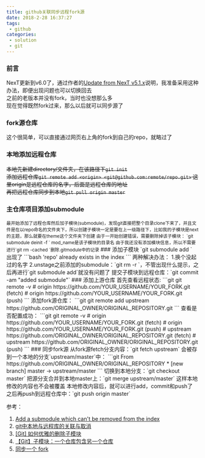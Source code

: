 ```yaml
---
title: github关联同步远程fork源
date: 2018-2-28 16:37:27
tags:
 - github
categories:
 - solution
 - git
---
```

### 前言  
NexT更新到v6.0了，通过作者的[Update from NexT v5.1.x](https://github.com/theme-next/hexo-theme-next/blob/master/docs/UPDATE-FROM-5.1.X.md)说明，我准备采用这种办法，即便出现问题也可以切换回去  
之前的老版本并没有fork，当时也没想那么多  
现在觉得既然fork过来，那么以后就可以同步源了  
### fork源仓库  
这个很简单，可以直接通过网页右上角的fork到自己的repo，就略过了  
### 本地添加远程仓库  
~~本地先新建directory/文件夹，在该路径下`git init`  
 添加远程仓库`git remote add <origin> <git@github.com:remote/repo.git>` 这里origin是远程仓库的名字，后面是远程仓库的地址  
 再把远程仓库同步到本地`git pull origin master`~~
### 主仓库项目添加submodule   
<small>
最开始添加了远程仓库然后加子模块(submodule)，发现git直接把整个目录clone下来了，并且文件是在以repo命名的文件夹下，所以创建子模块一定是要在上一级路径下，比如我的子模块是next的主题，那么就要在theme这个文件夹下创建  
由于一开始创建错误，需要删除掉该子模块：  
`git submodule deinit -f <mod_name>`  
mod_name是该子模块的目录名  
由于我还没有添加模块信息，所以不需要进行`git rm -cached <mod_name>`删除.gitmodule中的记录
</small>
### 添加子模块  
`git submodule add <git@github.com...>` 
出现了  
```bash
'repo' already exists in the index
```
两种解决办法：  
1.换个没起过的名字
2.unstage之前添加的submodule：`git rm -r <repo-name>`，不管出现什么提示，之后再进行`git submodule add`就没有问题了  
提交子模块到远程仓库：`git commit -am "added <name> submodule"`
### 添加上游仓库  
首先查看远程状态:  
```git
git remote -v
# origin  https://github.com/YOUR_USERNAME/YOUR_FORK.git (fetch)
# origin  https://github.com/YOUR_USERNAME/YOUR_FORK.git (push)
```
添加fork源仓库：
```git
git remote add upstream https://github.com/ORIGINAL_OWNER/ORIGINAL_REPOSITORY.git
```
查看是否配置成功：  
```git
git remote -v
# origin    https://github.com/YOUR_USERNAME/YOUR_FORK.git (fetch)
# origin    https://github.com/YOUR_USERNAME/YOUR_FORK.git (push)
# upstream  https://github.com/ORIGINAL_OWNER/ORIGINAL_REPOSITORY.git (fetch)
# upstream  https://github.com/ORIGINAL_OWNER/ORIGINAL_REPOSITORY.git (push)
```
### 同步fork源
从fork源fetch分支内容：`git fetch upstream`  
会被存到一个本地的分支`upstream/master`中：
```git
From https://github.com/ORIGINAL_OWNER/ORIGINAL_REPOSITORY
 * [new branch]      master     -> upstream/master
```
切换到本地分支：`git checkout master`  
把源分支合并到本地master上：`git merge upstream/master`   这样本地修改的内容也不会被覆盖  
本地修改内容后，就可以进行add，commit和push了  
之后再push到远程仓库中：`git push origin master`  

  
参考：  
1. [Add a submodule which can't be removed from the index
](https://stackoverflow.com/questions/12218420/add-a-submodule-which-cant-be-removed-from-the-index/39189599)  
2. [git中本地与远程库的关联与取消](http://blog.csdn.net/wsycsdn19930512/article/details/50574217)  
3. [[Git] 如何优雅的删除子模块](https://www.jianshu.com/p/ed0cb6c75e25)  
4. [【Git】子模块：一个仓库包含另一个仓库](https://www.jianshu.com/p/491609b1c426)  
5. [同步一个 fork](https://gaohaoyang.github.io/2015/04/12/Syncing-a-fork/)  